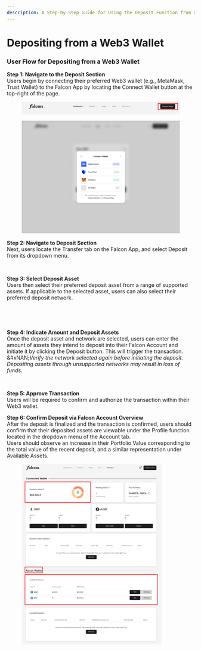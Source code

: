 ```yaml
---
description: A Step-by-Step Guide for Using the Deposit Function from a web3 Wallet
---
```


# Depositing from a Web3 Wallet

### User Flow for Depositing from a Web3 Wallet

**Step 1: Navigate to the Deposit Section**\
Users begin by connecting their preferred Web3 wallet (e.g., MetaMask, Trust Wallet) to the Falcon App by locating the Connect Wallet button at the top-right of the page.

<figure><img src="../../../../.gitbook/assets/image.png" alt="" width="563"><figcaption></figcaption></figure>

<figure><img src="../../../../.gitbook/assets/image (1).png" alt="" width="563"><figcaption></figcaption></figure>

**Step 2: Navigate to Deposit Section**\
Next, users locate the Transfer tab on the Falcon App, and select Deposit from its dropdown menu.

<figure><img src="../../../../.gitbook/assets/Screenshot 2025-04-02 at 3.06.17 PM.png" alt="" width="563"><figcaption></figcaption></figure>

**Step 3: Select Deposit Asset**\
Users then select their preferred deposit asset from a range of supported assets. If applicable to the selected asset, users can also select their preferred deposit network.

<div><figure><img src="../../../../.gitbook/assets/Screenshot 2025-04-01 at 3.00.01 PM.png" alt=""><figcaption></figcaption></figure> <figure><img src="../../../../.gitbook/assets/Screenshot 2025-04-01 at 2.58.42 PM.png" alt=""><figcaption></figcaption></figure></div>

**Step 4: Indicate Amount and Deposit Assets**\
Once the deposit asset and network are selected, users can enter the amount of assets they intend to deposit into their Falcon Account and initiate it by clicking the Deposit button. This will trigger the transaction.\
&#xNAN;_&#x56;erify the network selected again before initiating the deposit. Depositing assets through unsupported networks may result in loss of funds._

<figure><img src="../../../../.gitbook/assets/Screenshot 2025-04-01 at 4.28.34 PM.png" alt="" width="375"><figcaption></figcaption></figure>

**Step 5: Approve Transaction**\
Users will be required to confirm and authorize the transaction within their Web3 wallet.

**Step 6:  Confirm Deposit via Falcon Account Overview**\
After the deposit is finalized and the transaction is confirmed, users should confirm that their deposited assets are viewable under the Profile function located in the dropdown menu of the Account tab.\
Users should observe an increase in their Portfolio Value corresponding to the total value of the recent deposit, and a similar representation under Available Assets.

<figure><img src="../../../../.gitbook/assets/image (86).png" alt="" width="375"><figcaption></figcaption></figure>
